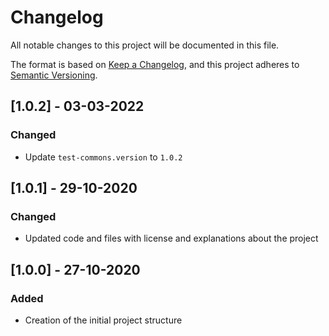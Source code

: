 # Changelog
All notable changes to this project will be documented in this file.

The format is based on [Keep a Changelog](https://keepachangelog.com/en/1.0.0/),
and this project adheres to [Semantic Versioning](https://semver.org/spec/v2.0.0.html).

## [1.0.2] - 03-03-2022

### Changed
- Update `test-commons.version` to `1.0.2`

## [1.0.1] - 29-10-2020

### Changed
- Updated code and files with license and explanations about the project

## [1.0.0] - 27-10-2020

### Added
- Creation of the initial project structure